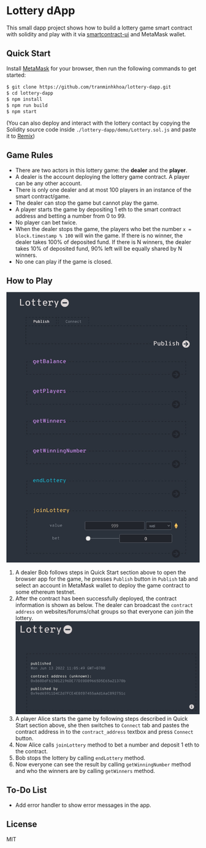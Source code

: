 # Lottery dApp

This small dapp project shows how to build a lottery game smart contract with solidity and play with it via [smartcontract-ui](https://github.com/ninabreznik/smartcontract-UI) and MetaMask wallet.


## Quick Start

Install [MetaMask](https://metamask.io/download/) for your browser, then run the following commands to get started:
```
$ git clone https://github.com/tranminhkhoa/lottery-dapp.git
$ cd lottery-dapp
$ npm install
$ npm run build
$ npm start
```

(You can also deploy and interact with the lottery contact by copying the Solidity source code inside `./lottery-dapp/demo/Lottery.sol.js` and paste it to [Remix](https://remix.ethereum.org))

## Game Rules
- There are two actors in this lottery game: the **dealer** and the **player**.
- A dealer is the account deploying the lottery game contract. A player can be any other account.
- There is only one dealer and at most 100 players in an instance of the smart contract/game.
- The dealer can stop the game but cannot play the game.
- A player starts the game by depositing 1 eth to the smart contract address and betting a number from 0 to 99.
- No player can bet twice.
- When the dealer stops the game, the players who bet the number `x = block.timestamp % 100` will win the game. If there is no winner, the dealer takes 100% of deposited fund. If there is N winners, the dealer takes 10% of deposited fund, 90% left will be equally shared by N winners.
- No one can play if the game is closed.

## How to Play

![alt text](./screenshots/gui.jpg)

1. A dealer Bob follows steps in Quick Start section above to open the browser app for the game, he presses `Publish` button in `Publish` tab and select an account in MetaMask wallet to deploy the game contract to some ethereum testnet.
2. After the contract has been successfully deployed, the contract information is shown as below. The dealer can broadcast the `contract address` on websites/forums/chat groups so that everyone can join the lottery.
![alt text](./screenshots/info.jpg)
3. A player Alice starts the game by following steps described in Quick Start section above, she then switches to `Connect` tab and pastes the contract address in to the `contract_address` textbox and press `Connect` button.
4. Now Alice calls `joinLottery` method to bet a number and deposit 1 eth to the contract.
5. Bob stops the lottery by calling `endLottery` method.
6. Now everyone can see the result by calling `getWinningNumber` method and who the winners are by calling `getWinners` method.

## To-Do List
- Add error handler to show error messages in the app.

## License

MIT
